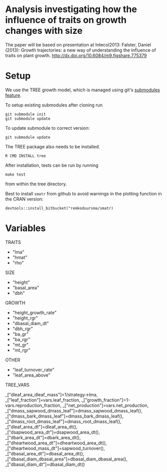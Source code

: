 # Analysis investigating how the influence of traits on growth changes with size

The paper will be based on presentation at Intecol2013: Falster, Daniel (2013): Growth trajectories: a new way of understanding the influence of traits on plant growth. http://dx.doi.org/10.6084/m9.figshare.775379

# Setup

We use the TREE growth model, which is managed using git's [submodules feature](http://git-scm.com/book/en/Git-Tools-Submodules).

To setup existing submodules after cloning run

	git submodule init
	git submodule update

To update submodule to correct version:

	git submodule update

The TREE package also needs to be installed.

    R CMD INSTALL tree

After installation, tests can be run by running

    make test

from within the tree directory.

Best to install `smatr` from github to avoid warnings in the plotting function in the CRAN version:

```
devtools::install_bitbucket("remkoduursma/smatr)
```

# Variables


TRAITS

- "lma"
- "hmat"
- "rho"

SIZE

- "height"
- "basal_area"
- "dbh"

GROWTH

- "height_growth_rate"
- "height_rgr"
- "dbasal_diam_dt"
- "dbh_rgr"
- "ba_gr"
- "ba_rgr"
- "mt_gr"
- "mt_rgr"

OTHER

- "leaf_turnover_rate"
- "leaf_area_above"

TREE_VARS

_["dleaf_area_dleaf_mass"]=1/strategy->lma,
_["leaf_fraction"]=vars.leaf_fraction,
_["growth_fraction"]=1-vars.reproduction_fraction,
_["net_production"]=vars.net_production,
_["dmass_sapwood_dmass_leaf"]=dmass_sapwood_dmass_leaf(),
_["dmass_bark_dmass_leaf"]=dmass_bark_dmass_leaf(),
_["dmass_root_dmass_leaf"]=dmass_root_dmass_leaf(),
_["dleaf_area_dt"]=dleaf_area_dt(),
_["dsapwood_area_dt"]=dsapwood_area_dt(),
_["dbark_area_dt"]=dbark_area_dt(),
_["dheartwood_area_dt"]=dheartwood_area_dt(),
_["dheartwood_mass_dt"]=sapwood_turnover(),
_["dbasal_area_dt"]=dbasal_area_dt(),
_["dbasal_diam_dbasal_area"]=dbasal_diam_dbasal_area(),
_["dbasal_diam_dt"]=dbasal_diam_dt()
